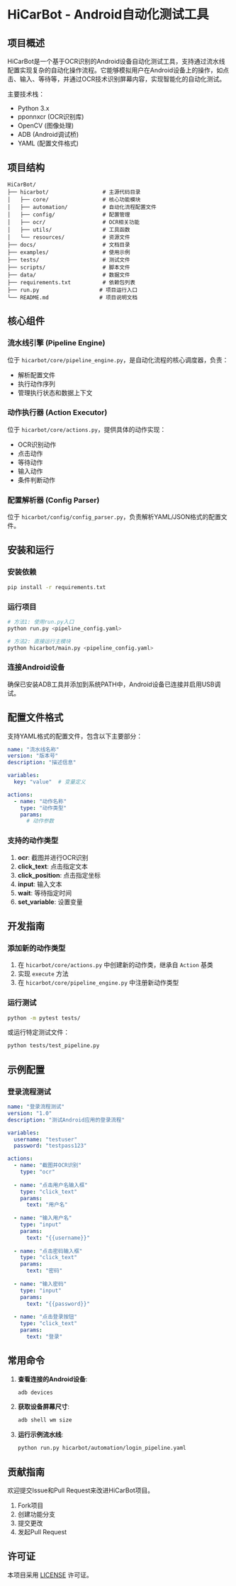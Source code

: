 # HiCarBot - Android自动化测试工具

## 项目概述

HiCarBot是一个基于OCR识别的Android设备自动化测试工具，支持通过流水线配置实现复杂的自动化操作流程。它能够模拟用户在Android设备上的操作，如点击、输入、等待等，并通过OCR技术识别屏幕内容，实现智能化的自动化测试。

主要技术栈：
- Python 3.x
- pponnxcr (OCR识别库)
- OpenCV (图像处理)
- ADB (Android调试桥)
- YAML (配置文件格式)

## 项目结构

```
HiCarBot/
├── hicarbot/                 # 主源代码目录
│   ├── core/                 # 核心功能模块
│   ├── automation/           # 自动化流程配置文件
│   ├── config/               # 配置管理
│   ├── ocr/                  # OCR相关功能
│   ├── utils/                # 工具函数
│   └── resources/            # 资源文件
├── docs/                     # 文档目录
├── examples/                 # 使用示例
├── tests/                    # 测试文件
├── scripts/                  # 脚本文件
├── data/                     # 数据文件
├── requirements.txt          # 依赖包列表
├── run.py                   # 项目运行入口
└── README.md                # 项目说明文档
```

## 核心组件

### 流水线引擎 (Pipeline Engine)
位于 `hicarbot/core/pipeline_engine.py`，是自动化流程的核心调度器，负责：
- 解析配置文件
- 执行动作序列
- 管理执行状态和数据上下文

### 动作执行器 (Action Executor)
位于 `hicarbot/core/actions.py`，提供具体的动作实现：
- OCR识别动作
- 点击动作
- 等待动作
- 输入动作
- 条件判断动作

### 配置解析器 (Config Parser)
位于 `hicarbot/config/config_parser.py`，负责解析YAML/JSON格式的配置文件。

## 安装和运行

### 安装依赖
```bash
pip install -r requirements.txt
```

### 运行项目
```bash
# 方法1: 使用run.py入口
python run.py <pipeline_config.yaml>

# 方法2: 直接运行主模块
python hicarbot/main.py <pipeline_config.yaml>
```

### 连接Android设备
确保已安装ADB工具并添加到系统PATH中，Android设备已连接并启用USB调试。

## 配置文件格式

支持YAML格式的配置文件，包含以下主要部分：

```yaml
name: "流水线名称"
version: "版本号"
description: "描述信息"

variables:
  key: "value"  # 变量定义

actions:
  - name: "动作名称"
    type: "动作类型"
    params:
      # 动作参数
```

### 支持的动作类型
1. **ocr**: 截图并进行OCR识别
2. **click_text**: 点击指定文本
3. **click_position**: 点击指定坐标
4. **input**: 输入文本
5. **wait**: 等待指定时间
6. **set_variable**: 设置变量

## 开发指南

### 添加新的动作类型
1. 在 `hicarbot/core/actions.py` 中创建新的动作类，继承自 `Action` 基类
2. 实现 `execute` 方法
3. 在 `hicarbot/core/pipeline_engine.py` 中注册新动作类型

### 运行测试
```bash
python -m pytest tests/
```

或运行特定测试文件：
```bash
python tests/test_pipeline.py
```

## 示例配置

### 登录流程测试
```yaml
name: "登录流程测试"
version: "1.0"
description: "测试Android应用的登录流程"

variables:
  username: "testuser"
  password: "testpass123"

actions:
  - name: "截图并OCR识别"
    type: "ocr"
  
  - name: "点击用户名输入框"
    type: "click_text"
    params:
      text: "用户名"
  
  - name: "输入用户名"
    type: "input"
    params:
      text: "{{username}}"
  
  - name: "点击密码输入框"
    type: "click_text"
    params:
      text: "密码"
  
  - name: "输入密码"
    type: "input"
    params:
      text: "{{password}}"
  
  - name: "点击登录按钮"
    type: "click_text"
    params:
      text: "登录"
```

## 常用命令

1. **查看连接的Android设备**:
   ```bash
   adb devices
   ```

2. **获取设备屏幕尺寸**:
   ```bash
   adb shell wm size
   ```

3. **运行示例流水线**:
   ```bash
   python run.py hicarbot/automation/login_pipeline.yaml
   ```

## 贡献指南

欢迎提交Issue和Pull Request来改进HiCarBot项目。

1. Fork项目
2. 创建功能分支
3. 提交更改
4. 发起Pull Request

## 许可证

本项目采用 [LICENSE](LICENSE) 许可证。